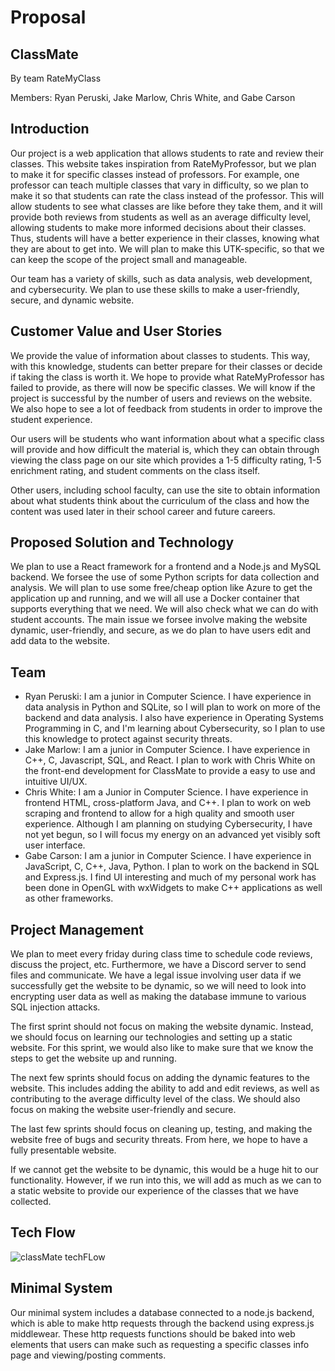 # Proposal

## ClassMate

By team RateMyClass

Members: Ryan Peruski, Jake Marlow, Chris White, and Gabe Carson

## Introduction

Our project is a web application that allows students to rate and review their classes. This website takes inspiration from RateMyProfessor, but we plan to make it for specific classes instead of professors. For example, one professor can teach multiple classes that vary in difficulty, so we plan to make it so that students can rate the class instead of the professor. This will allow students to see what classes are like before they take them, and it will provide both reviews from students as well as an average difficulty level, allowing students to make more informed decisions about their classes. Thus, students will have a better experience in their classes, knowing what they are about to get into. We will plan to make this UTK-specific, so that we can keep the scope of the project small and manageable.

Our team has a variety of skills, such as data analysis, web development, and cybersecurity. We plan to use these skills to make a user-friendly, secure, and dynamic website.

## Customer Value and User Stories

We provide the value of information about classes to students. This way, with this knowledge, students can better prepare for their classes or decide if taking the class is worth it. We hope to provide what RateMyProfessor has failed to provide, as there will now be specific classes. We will know if the project is successful by the number of users and reviews on the website. We also hope to see a lot of feedback from students in order to improve the student experience.

Our users will be students who want information about what a specific class will provide and how difficult the material is, which they can obtain through viewing the class page on our site which provides a 1-5 difficulty rating, 1-5 enrichment rating, and student comments on the class itself.

Other users, including school faculty, can use the site to obtain information about what students think about the curriculum of the class and how the content was used later in their school career and future careers.

## Proposed Solution and Technology

We plan to use a React framework for a frontend and a Node.js and MySQL backend. We forsee the use of some Python scripts for data collection and analysis. We will plan to use some free/cheap option like Azure to get the application up and running, and we will all use a Docker container that supports everything that we need. We will also check what we can do with student accounts. The main issue we forsee involve making the website dynamic, user-friendly, and secure, as we do plan to have users edit and add data to the website.

## Team

- Ryan Peruski: I am a junior in Computer Science. I have experience in data analysis in Python and SQLite, so I will plan to work on more of the backend and data analysis. I also have experience in Operating Systems Programming in C, and I'm learning about Cybersecurity, so I plan to use this knowledge to protect against security threats.
- Jake Marlow: I am a junior in Computer Science. I have experience in C++, C, Javascript, SQL, and React. I plan to work with Chris White on the front-end development for ClassMate to provide a easy to use and intuitive UI/UX.
- Chris White: I am a Junior in Computer Science. I have experience in frontend HTML, cross-platform Java, and C++. I plan to work on web scraping and frontend to allow for a high quality and smooth user experience. Although I am planning on studying Cybersecurity, I have not yet begun, so I will focus my energy on an advanced yet visibly soft user interface.
- Gabe Carson: I am a junior in Computer Science. I have experience in JavaScript, C, C++, Java, Python. I plan to work on the backend in SQL and Express.js. I find UI interesting and much of my personal work has been done in OpenGL with wxWidgets to make C++ applications as well as other frameworks.

## Project Management

We plan to meet every friday during class time to schedule code reviews, discuss the project, etc. Furthermore, we have a Discord server to send files and communicate. We have a legal issue involving user data if we successfully get the website to be dynamic, so we will need to look into encrypting user data as well as making the database immune to various SQL injection attacks.

The first sprint should not focus on making the website dynamic. Instead, we should focus on learning our technologies and setting up a static website. For this sprint, we would also like to make sure that we know the steps to get the website up and running.

The next few sprints should focus on adding the dynamic features to the website. This includes adding the ability to add and edit reviews, as well as contributing to the average difficulty level of the class. We should also focus on making the website user-friendly and secure.

The last few sprints should focus on cleaning up, testing, and making the website free of bugs and security threats. From here, we hope to have a fully presentable website.

If we cannot get the website to be dynamic, this would be a huge hit to our functionality. However, if we run into this, we will add as much as we can to a static website to provide our experience of the classes that we have collected.

## Tech Flow

![classMate techFLow](https://github.com/cs340-24/RateMyClass/assets/114703597/5380f1ff-d817-45af-a9d0-f6d9b9a0b62f)

## Minimal System

Our minimal system includes a database connected to a node.js backend, which is able to make http requests through the backend using express.js middlewear. These http requests functions should be baked into web elements that users can make such as requesting a specific classes info page and viewing/posting comments.
